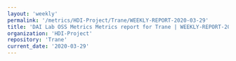 ```yaml
---
layout: 'weekly'
permalink: '/metrics/HDI-Project/Trane/WEEKLY-REPORT-2020-03-29'
title: 'DAI Lab OSS Metrics Metrics report for Trane | WEEKLY-REPORT-2020-03-29'
organization: 'HDI-Project'
repository: 'Trane'
current_date: '2020-03-29'
---
```

